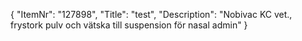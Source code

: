 {
  "ItemNr": "127898",
  "Title": "test",
  "Description": "Nobivac KC vet., frystork pulv och vätska till suspension för nasal admin"
}
